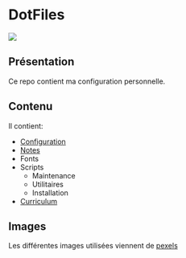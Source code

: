 # DotFiles

<img src="https://images.pexels.com/photos/1178498/pexels-photo-1178498.jpeg?auto=compress&cs=tinysrgb&fit=crop&h=627&w=1200"/>

## Présentation

Ce repo contient ma configuration personnelle. 

## Contenu

Il contient:
- [Configuration](https://phreno.github.io/.dotfiles/890a303b)
- [Notes](https://phreno.github.io/.dotfiles/59717ef5)
- Fonts
- Scripts
  - Maintenance
  - Utilitaires
  - Installation
- [Curriculum](https://phreno.github.io/.dotfiles/59717ef5.html)

## Images

Les différentes images utilisées viennent de [pexels](https://www.pexels.com)
